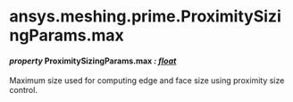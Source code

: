 # ansys.meshing.prime.ProximitySizingParams.max

#### *property* ProximitySizingParams.max *: [float](https://docs.python.org/3.11/library/functions.html#float)*

Maximum size used for computing edge and face size using proximity size control.

<!-- !! processed by numpydoc !! -->
